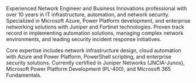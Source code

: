 Experienced Network Engineer and Business Innovations professional with over 10 years in IT infrastructure,
automation, and network security. Specialized in Microsoft Azure, Power Platform development, and enterprise
networking solutions with Juniper and Fortinet technologies. Proven track record in implementing automation
solutions, managing complex network environments, and leading security incident response initiatives.

Core expertise includes network infrastructure design, cloud automation with Azure and Power Platform,
PowerShell scripting, and enterprise security solutions. Currently certified in Juniper Networks (JNCIA-Junos),
Microsoft Power Platform Development (PL-400), and Microsoft 365 Fundamentals.
